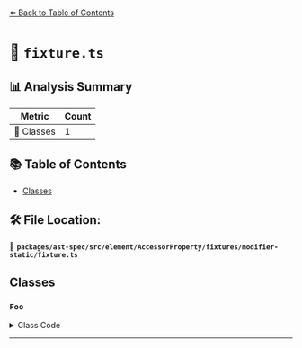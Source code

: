 [⬅️ Back to Table of Contents](../../../../../../../index.md)

# 📄 `fixture.ts`

## 📊 Analysis Summary

| Metric | Count |
|--------|-------|
| 🧱 Classes | 1 |

## 📚 Table of Contents

- [Classes](#classes)

## 🛠️ File Location:
📂 **`packages/ast-spec/src/element/AccessorProperty/fixtures/modifier-static/fixture.ts`**

## Classes

### `Foo`

<details><summary>Class Code</summary>

```ts
class Foo {
  static accessor foo = 2;
}
```
</details>


---